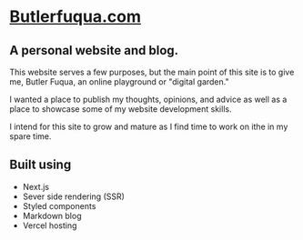 # [Butlerfuqua.com](https://www.butlerfuqua.com)

## A personal website and blog.

This website serves a few purposes, but the main point of this site is to give me, Butler Fuqua, an online playground or "digital garden."

I wanted a place to publish my thoughts, opinions, and advice as well as a place to showcase some of my website development skills.

I intend for this site to grow and mature as I find time to work on ithe in my spare time.

## Built using

* Next.js
* Sever side rendering (SSR)
* Styled components
* Markdown blog
* Vercel hosting


